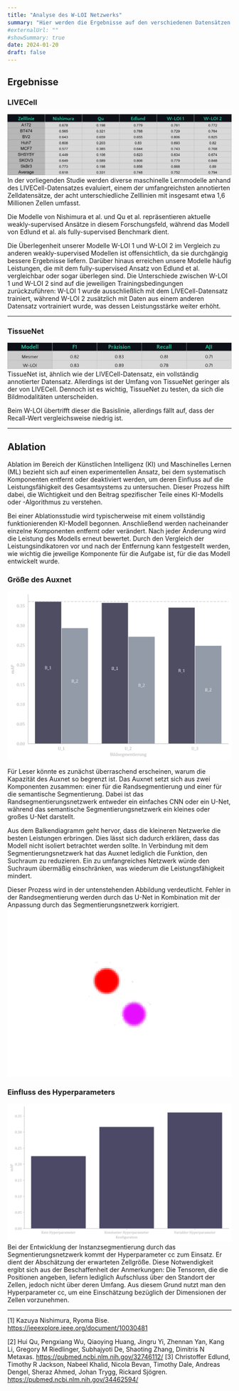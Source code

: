 ```yaml
---
title: "Analyse des W-LOI Netzwerks"
summary: "Hier werden die Ergebnisse auf den verschiedenen Datensätzen analysiert und verglichen. Auch werden verschiedene Ablationen durchgeführt, um die Wichtigkeit der einzelnen Komponenten zu untersuchen."
#externalUrl: ""
#showSummary: true
date: 2024-01-20
draft: false
---
```


## Ergebnisse
### LIVECell

![Alt text](images/LIVECell.png)
In der vorliegenden Studie werden diverse maschinelle Lernmodelle anhand des LIVECell-Datensatzes evaluiert, einem der umfangreichsten annotierten Zelldatensätze, der acht unterschiedliche Zelllinien mit insgesamt etwa 1,6 Millionen Zellen umfasst.

Die Modelle von Nishimura et al. und Qu et al. repräsentieren aktuelle weakly-supervised Ansätze in diesem Forschungsfeld, während das Modell von Edlund et al. als fully-supervised Benchmark dient.

Die Überlegenheit unserer Modelle W-LOI 1 und W-LOI 2 im Vergleich zu anderen weakly-supervised Modellen ist offensichtlich, da sie durchgängig bessere Ergebnisse liefern. Darüber hinaus erreichen unsere Modelle häufig Leistungen, die mit dem fully-supervised Ansatz von Edlund et al. vergleichbar oder sogar überlegen sind. Die Unterschiede zwischen W-LOI 1 und W-LOI 2 sind auf die jeweiligen Trainingsbedingungen zurückzuführen: W-LOI 1 wurde ausschließlich mit dem LIVECell-Datensatz trainiert, während W-LOI 2 zusätzlich mit Daten aus einem anderen Datensatz vortrainiert wurde, was dessen Leistungsstärke weiter erhöht.

---

### TissueNet

![alt text](images/TissueNet.png)
TissueNet ist, ähnlich wie der LIVECell-Datensatz, ein vollständig annotierter Datensatz. Allerdings ist der Umfang von TissueNet geringer als der von LIVECell. Dennoch ist es wichtig, TissueNet zu testen, da sich die Bildmodalitäten unterscheiden.

Beim W-LOI übertrifft dieser die Basislinie, allerdings fällt auf, dass der Recall-Wert vergleichsweise niedrig ist.

---

## Ablation 

Ablation im Bereich der Künstlichen Intelligenz (KI) und Maschinelles Lernen (ML) bezieht sich auf einen experimentellen Ansatz, bei dem systematisch Komponenten entfernt oder deaktiviert werden, um deren Einfluss auf die Leistungsfähigkeit des Gesamtsystems zu untersuchen. Dieser Prozess hilft dabei, die Wichtigkeit und den Beitrag spezifischer Teile eines KI-Modells oder -Algorithmus zu verstehen.

Bei einer Ablationsstudie wird typischerweise mit einem vollständig funktionierenden KI-Modell begonnen. Anschließend werden nacheinander einzelne Komponenten entfernt oder verändert. Nach jeder Änderung wird die Leistung des Modells erneut bewertet. Durch den Vergleich der Leistungsindikatoren vor und nach der Entfernung kann festgestellt werden, wie wichtig die jeweilige Komponente für die Aufgabe ist, für die das Modell entwickelt wurde.

### Größe des Auxnet

![alt text](images/Ablation.png)

Für Leser könnte es zunächst überraschend erscheinen, warum die Kapazität des Auxnet so begrenzt ist. Das Auxnet setzt sich aus zwei Komponenten zusammen: einer für die Randsegmentierung und einer für die semantische Segmentierung. Dabei ist das Randsegmentierungsnetzwerk entweder ein einfaches CNN oder ein U-Net, während das semantische Segmentierungsnetzwerk ein kleines oder großes U-Net darstellt.

Aus dem Balkendiagramm geht hervor, dass die kleineren Netzwerke die besten Leistungen erbringen. Dies lässt sich dadurch erklären, dass das Modell nicht isoliert betrachtet werden sollte. In Verbindung mit dem Segmentierungsnetzwerk hat das Auxnet lediglich die Funktion, den Suchraum zu reduzieren. Ein zu umfangreiches Netzwerk würde den Suchraum übermäßig einschränken, was wiederum die Leistungsfähigkeit mindert.

Dieser Prozess wird in der untenstehenden Abbildung verdeutlicht. Fehler in der Randsegmentierung werden durch das U-Net in Kombination mit der Anpassung durch das Segmentierungsnetzwerk korrigiert.
![alt text](images/Ablation_Auxnet.png)


### Einfluss des Hyperparameters

![alt text](images/mAP.png)
Bei der Entwicklung der Instanzsegmentierung durch das Segmentierungsnetzwerk kommt der Hyperparameter cc zum Einsatz. Er dient der Abschätzung der erwarteten Zellgröße. Diese Notwendigkeit ergibt sich aus der Beschaffenheit der Anmerkungen: Die Tensoren, die die Positionen angeben, liefern lediglich Aufschluss über den Standort der Zellen, jedoch nicht über deren Umfang. Aus diesem Grund nutzt man den Hyperparameter cc, um eine Einschätzung bezüglich der Dimensionen der Zellen vorzunehmen.

--- 

[1] Kazuya Nishimura, Ryoma Bise. https://ieeexplore.ieee.org/document/10030481

[2] Hui Qu, Pengxiang Wu, Qiaoying Huang, Jingru Yi, Zhennan Yan, Kang Li, Gregory M Riedlinger, Subhajyoti De, Shaoting Zhang, Dimitris N Metaxas. https://pubmed.ncbi.nlm.nih.gov/32746112/
[3] Christoffer Edlund, Timothy R Jackson, Nabeel Khalid, Nicola Bevan, Timothy Dale, Andreas Dengel, Sheraz Ahmed, Johan Trygg, Rickard Sjögren. https://pubmed.ncbi.nlm.nih.gov/34462594/

